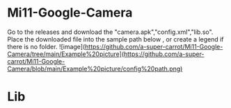 # Mi11-Google-Camera
Go to the releases and download the "camera.apk","config.xml","lib.so".
Place the downloaded file into the sample path below , or create a legend if there is no folder.
![image](https://github.com/a-super-carrot/Mi11-Google-Camera/tree/main/Example%20picture](https://github.com/a-super-carrot/Mi11-Google-Camera/blob/main/Example%20picture/config%20path.png)
# Lib

